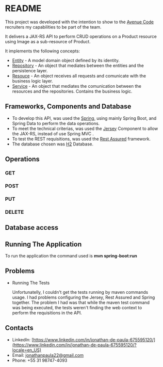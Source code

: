 # README

This project was developed with the intention to show to the [Avenue Code](https://www.avenuecode.com/) recruiters my capabilities to be part of the team.

It delivers a JAX-RS API to perform CRUD operations on a Product resource using Image as a sub-resource of Product.

It implements the following concepts:

  * [Entity](#entities) - A model domain object defined by its identity.
  * [Repository](#repositories) - An object that mediates between the entities and the persistence layer.
  * [Resouce](#resources) - An object receives all requests and comunicate with the business logic layer.
  * [Service](#services) - An object that mediates the comunication between the resources and the repositories. Contains the business logic.


## Frameworks, Components and Database

  * To develop this API, was used the [Spring](https://spring.io/), using mainly Spring Boot, and Spring Data to perform the data operations.
  * To meet the technical criterias, was used the [Jersey](https://jersey.github.io/) Component to allow the JAX-RS, instead of use Spring MVC .
  * To test the REST requisitions, was used the [Rest Assured](http://rest-assured.io/) framework.
  * The database chosen was [H2](http://www.h2database.com/html/main.html) Database.

## Operations

### GET


### POST


### PUT


### DELETE

## Database access

## Running The Application

To run the application the command used is <b>mvn spring-boot:run</b>

## Problems

  * Running The Tests

    Unfortunatelly, I couldn't get the tests running by maven commands usage.
    I had problems configuring the Jersey, Rest Assured and Spring together.
    The problem I had was that while the maven test command was being executed, the tests weren't finding the web context to perform the requisitions in the API.

## Contacts

* LinkedIn: [https://www.linkedin.com/in/jonathan-de-paula-675595120/](https://www.linkedin.com/in/jonathan-de-paula-675595120/?locale=en_US)
* Email: [jonathanpaula22@gmail.com](jonathanpaula22@gmail.com)
* Phone: +55 31 98747-4093